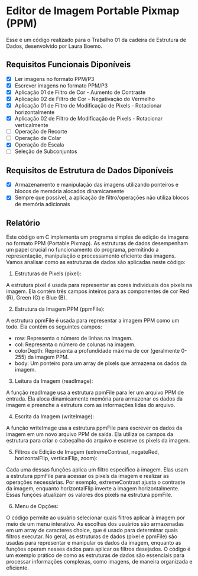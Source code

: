 # Editor de Imagem Portable Pixmap (PPM)

Esse é um código realizado para o Trabalho 01 da cadeira de Estrutura de Dados, desenvolvido por Laura Boemo.

## Requisitos Funcionais Diponíveis

- [x] Ler imagens no formato PPM/P3
- [x] Escrever imagens no formato PPM/P3
- [x] Aplicação 01 de Filtro de Cor - Aumento de Contraste
- [x] Aplicação 02 de Filtro de Cor - Negativação do Vermelho 
- [x] Aplicação 01 de Filtro de Modificação de Pixels - Rotacionar horizontalmente
- [x] Aplicação 02 de Filtro de Modificação de Pixels - Rotacionar verticalmente
- [ ] Operação de Recorte
- [ ] Operação de Colar
- [x] Operação de Escala
- [ ] Seleção de Subconjuntos

## Requisitos de Estrutura de Dados Diponíveis

- [x] Armazenamento e manipulação das imagens utilizando ponteiros e blocos de memória alocados dinamicamente
- [x] Sempre que possível, a aplicação de filtro/operações não utiliza blocos de memória adicionais

## Relatório

Este código em C implementa um programa simples de edição de imagens no formato PPM (Portable Pixmap). As estruturas de dados desempenham um papel crucial no funcionamento do programa, permitindo a representação, manipulação e processamento eficiente das imagens. Vamos analisar como as estruturas de dados são aplicadas neste código:

1. Estruturas de Pixels (pixel):

A estrutura pixel é usada para representar as cores individuais dos pixels na imagem. Ela contém três campos inteiros para as componentes de cor Red (R), Green (G) e Blue (B).

2. Estrutura da Imagem PPM (ppmFile):

A estrutura ppmFile é usada para representar a imagem PPM como um todo. Ela contém os seguintes campos:

- row: Representa o número de linhas na imagem.
- col: Representa o número de colunas na imagem.
- colorDepth: Representa a profundidade máxima de cor (geralmente 0-255) da imagem PPM.
- body: Um ponteiro para um array de pixels que armazena os dados da imagem.

3. Leitura da Imagem (readImage):

A função readImage usa a estrutura ppmFile para ler um arquivo PPM de entrada. Ela aloca dinamicamente memória para armazenar os dados da imagem e preenche a estrutura com as informações lidas do arquivo.

4. Escrita da Imagem (writeImage):

A função writeImage usa a estrutura ppmFile para escrever os dados da imagem em um novo arquivo PPM de saída. Ela utiliza os campos da estrutura para criar o cabeçalho do arquivo e escreve os pixels da imagem.

5. Filtros de Edição de Imagem (extremeContrast, negateRed, horizontalFlip, verticalFlip, zoom):

Cada uma dessas funções aplica um filtro específico à imagem. Elas usam a estrutura ppmFile para acessar os pixels da imagem e realizar as operações necessárias. Por exemplo, extremeContrast ajusta o contraste da imagem, enquanto horizontalFlip inverte a imagem horizontalmente. Essas funções atualizam os valores dos pixels na estrutura ppmFile.

6. Menu de Opções:

O código permite ao usuário selecionar quais filtros aplicar à imagem por meio de um menu interativo. As escolhas dos usuários são armazenadas em um array de caracteres choice, que é usado para determinar quais filtros executar.
No geral, as estruturas de dados (pixel e ppmFile) são usadas para representar e manipular os dados da imagem, enquanto as funções operam nesses dados para aplicar os filtros desejados. O código é um exemplo prático de como as estruturas de dados são essenciais para processar informações complexas, como imagens, de maneira organizada e eficiente.